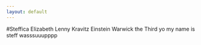 ```yaml
---
layout: default
---
```


#Steffica Elizabeth Lenny Kravitz Einstein Warwick the Third 
yo my name is steff wasssuuupppp
